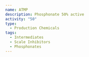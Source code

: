 ```yaml
---
name: ATMP
description: Phosphonate 50% active
activity: "50"
type:
  - Production Chemicals
tags:
  - Intermediates
  - Scale Inhibitors
  - Phosphonates
---
```

